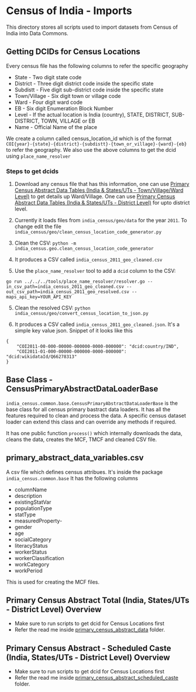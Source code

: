 # Census of India - Imports

This directory stores all scripts used to import datasets from Census of India into Data Commons.


## Getting DCIDs for Census Locations

Every census file has the following columns to refer the specific geography

 - State - Two digit state code
 - District - Three digit district code inside the specific state
 - Subdistt - Five digit sub-district code inside the specific state
 - Town/Village - Six digit town or village code
 - Ward - Four digit ward code
 - EB - Six digit Enumeration Block Number
 - Level - If the actual location is India (country), STATE, DISTRICT, SUB-DISTRICT, TOWN, VILLAGE or EB
 - Name - Official Name of the place
 
 We create a column called census_location_id which is of the format `COI{year}-{state}-{district}-{subdistt}-{town_or_village}-{ward}-{eb}` to refer the geography. We also use the above columns to get the dcid using `place_name_resolver`

 ### Steps to get dcids 

1. Download any census file that has this information, one can use [Primary Census Abstract Data Tables (India & States/UTs - Town/Village/Ward Level)](http://censusindia.gov.in/pca/pcadata/pca.html) to get details up Ward/Village. One can use [Primary Census Abstract Data Tables (India & States/UTs - District Level)](http://censusindia.gov.in/pca/DDW_PCA0000_2011_Indiastatedist.xlsx) for upto district level.

2. Currently it loads files from `india_census/geo/data` for the year `2011`. To change edit the file `india_census/geo/clean_census_location_code_generator.py`

2. Clean the CSV: `python -m india_census.geo.clean_census_location_code_generator`

4. It produces a CSV called `india_census_2011_geo_cleaned.csv`

4. Use the `place_name_resolver` tool to add a `dcid` column to the CSV:

```
go run ../../../tools/place_name_resolver/resolver.go --in_csv_path=india_census_2011_geo_cleaned.csv --out_csv_path=india_census_2011_geo_resolved.csv --maps_api_key=YOUR_API_KEY
```

5. Clean the resolved CSV: `python india_census/geo/convert_census_location_to_json.py`

6. It produces a CSV called `india_census_2011_geo_cleaned.json`. It's a simple key value json. Snippet of it looks like this
```
{
    "COI2011-00-000-00000-000000-0000-000000": "dcid:country/IND",
    "COI2011-01-000-00000-000000-0000-000000": "dcid:wikidataId/Q66278313"
}
```


## Base Class - CensusPrimaryAbstractDataLoaderBase
`india_census.common.base.CensusPrimaryAbstractDataLoaderBase` is the base class for all census primary bastract data loaders. It has all the features required to clean and process the data. A specific census dataset loader can extend this class and can override any methods if required.

It has one public function `process()` which internally downloads the data, cleans the data, creates the MCF, TMCF and cleaned CSV file.


## primary_abstract_data_variables.csv
A csv file which defines census attribues. It's inside the package `india_census.common.base` It has the following columns

- columnName
- description
- existingStatVar
- populationType
- statType
- measuredProperty- 
- gender
- age
- socialCategory 
- literacyStatus 
- workerStatus
- workerClassification
- workCategory
- workPeriod

This is used for creating the MCF files.

## Primary Census Abstract Total (India, States/UTs - District Level) Overview
- Make sure to run scripts to get dcid for Census Locations first
- Refer the read me inside [primary_census_abstract_data](./primary_census_abstract_data/readme.md) folder.


## Primary Census Abstract - Scheduled Caste (India, States/UTs - District Level) Overview
- Make sure to run scripts to get dcid for Census Locations first
- Refer the read me inside [primary_census_abstract_scheduled_caste](./primary_census_abstract_scheduled_caste/readme.md) folder.